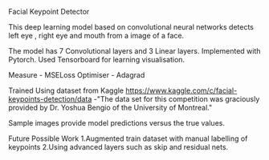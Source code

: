 Facial Keypoint Detector 

This deep learning model based on convolutional neural networks detects left eye , right eye and mouth from a image of a face.

The model has 7 Convolutional layers and 3 Linear layers.
Implemented with Pytorch.
Used Tensorboard for learning visualisation.

Measure -  MSELoss
Optimiser -  Adagrad 

Trained Using dataset from Kaggle
https://www.kaggle.com/c/facial-keypoints-detection/data -"The data set for this competition was graciously provided by Dr. Yoshua Bengio of the University of Montreal."

Sample images provide model predictions versus  the true values.



Future Possible Work
1.Augmented train dataset with manual labelling of keypoints
2.Using advanced layers such as skip and residual nets.
